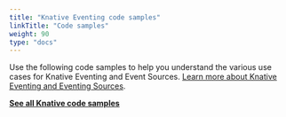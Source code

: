 ```yaml
---
title: "Knative Eventing code samples"
linkTitle: "Code samples"
weight: 90
type: "docs"
---
```


Use the following code samples to help you understand the various use cases for Knative
Eventing and Event Sources. [Learn more about Knative Eventing and Eventing Sources](../index.html).

[**See all Knative code samples**](../../samples/)
